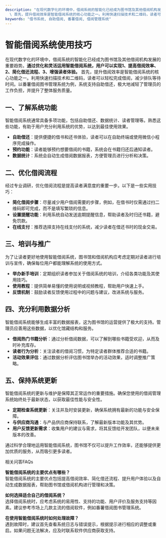 ```yaml
---
description: "在现代数字化的环境中，借阅系统的智能化已经成为图书馆及其他借阅机构发展的重要趋势。**通过优化和灵活运用智能借阅系统，用户可以实现1、提高借阅效率、2、简化借还流程、3、增强读者体验。**\
  \ 首先，提升借阅效率是智能借阅系统的核心功能之一。利用快速扫描技术和二维码，读者可以轻松完成借阅，减少排队等待时间。以番薯借阅图书管理系统为例，系统支持自助借还，极大地减轻了管理员的工作负担，并提升了整体服务质量。"
keywords: "借书系统, 自助借阅, 番薯借阅, 借阅管理系统"
---
```

# 智能借阅系统使用技巧

在现代数字化的环境中，借阅系统的智能化已经成为图书馆及其他借阅机构发展的重要趋势。**通过优化和灵活运用智能借阅系统，用户可以实现1、提高借阅效率、2、简化借还流程、3、增强读者体验。** 首先，提升借阅效率是智能借阅系统的核心功能之一。利用快速扫描技术和二维码，读者可以轻松完成借阅，减少排队等待时间。以番薯借阅图书管理系统为例，系统支持自助借还，极大地减轻了管理员的工作负担，并提升了整体服务质量。

## 一、了解系统功能

智能借阅系统通常具备多项功能，包括自助借还、数据统计、读者管理等。熟悉这些功能，有助于用户充分利用系统的优势，以达到最佳使用效果。

- **自助借还**：提供便捷的借书和还书体验，读者可以在自助终端或使用微信小程序完成操作。
- **预约功能**：读者能够预约想要借阅的书籍，系统会在书籍归还后通知读者。
- **数据统计**：系统会自动生成借阅数据报表，方便管理员进行分析和决策。

## 二、优化借阅流程

经过专业调研，优化借阅流程是提高读者满意度的重要一步。以下是一些实用技巧：

- **简化借阅步骤**：尽量减少用户借阅需要的步骤，例如，在借书时仅需通过扫二维码即可完成，而不是填写繁琐的信息。
- **设置提醒功能**：利用系统自动发送逾期提醒信息，帮助读者及时归还书籍，避免罚款。
- **在线支付**：推荐选择支持在线支付的系统，减少读者在借还书时的现金交易。

## 三、培训与推广

为了让读者更好地使用智能借阅系统，图书馆和借阅机构应考虑定期对读者进行培训与宣传，确保每位用户都能理解系统的使用方式。

- **举办新手培训**：定期组织读者参加关于借阅系统的培训，介绍各类功能及其使用技巧。
- **使用教程**：提供简单易懂的使用说明或视频教程，帮助用户快速上手。
- **反馈机制**：鼓励读者反馈使用过程中的问题与建议，改进系统与服务。

## 四、充分利用数据分析

智能借阅系统能够生成丰富的数据报表，这为图书馆的运营提供了极大的支持。管理员应善用这些数据，以优化馆藏结构和服务。

- **借阅热门书籍分析**：通过分析借阅数据，可以了解到哪些书籍受欢迎，从而及时补充库存。
- **读者行为分析**：关注读者的借阅习惯，为特定读者群体推荐合适的书籍。
- **活动效果评估**：通过数据分析评估图书馆举办的活动效果，适时调整推广策略。

## 五、保持系统更新

智能借阅系统的更新与维护是保障其正常运作的重要措施。确保您使用的借阅管理系统始终处于最新状态，以获取最佳性能与安全性。 

- **定期检查系统更新**：关注并及时安装更新，确保系统拥有最新的功能与安全保障。
- **与供应商沟通**：与产品供应商保持联系，了解最新版本功能及其优势。
- **用户反馈更新需求**：收集用户的建议与需求，将其反馈给开发团队，以便未来版本的改善。

通过科学合理地运用智能借阅系统，图书馆不仅可以提升工作效率，还能够提供更加优质的服务，从而吸引更多读者。

相关问答FAQs

**智能借阅系统的主要优点有哪些？**  
智能借阅系统的主要优点包括提高借阅效率、简化借还流程、提升用户体验以及自动生成数据报表，帮助图书馆或借阅机构进行管理和决策。

**如何选择适合自己的借阅系统？**  
选择借阅系统时，应考虑系统的易用性、支持的功能、用户评价及服务支持等因素。建议参考市场上几款主流的借阅软件，例如番薯借阅图书管理系统。

**在使用智能借阅系统时如何处理故障？**  
遇到故障时，建议首先查看系统日志与错误提示，根据提示进行相应的调整或重启。如果问题无法解决，应及时联系软件供应商获取支持。
